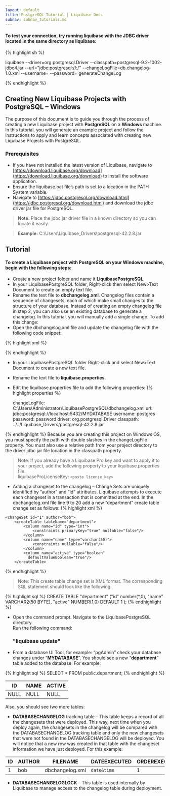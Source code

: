 ```yaml
---
layout: default
title: PostgreSQL Tutorial | Liquibase Docs
subnav: subnav_tutorials.md
---
```


#### To test your connection, try running liquibase with the JDBC driver located in the same directory as liquibase:

{% highlight sh %}

liquibase
  --driver=org.postgresql.Driver
  --classpath=postgresql-9.2-1002-jdbc4.jar
  --url="jdbc:postgresql://<IP OR HOSTNAME>:<PORT>/<DATABASE>"
  --changeLogFile=db.changelog-1.0.xml
  --username=<POSTGRESQL USERNAME>
  --password=<POSTGRESQL PASSWORD>
generateChangeLog

{% endhighlight %}


## **Creating New Liquibase Projects with PostgreSQL – Windows**
The purpose of this document is to guide you through the process of creating a new Liquibase project with **PostgreSQL** on a **Windows** machine. In this tutorial, you will generate an example project and follow the instructions to apply and learn concepts associated with creating new Liquibase Projects with PostgreSQL.
### Prerequisites
* If you have not installed the latest version of Liquibase, navigate to [https://download.liquibase.org/download](https://download.liquibase.org/download) to install the software application.
* Ensure the liquibase.bat file’s path is set to a location in the PATH System variable.
* Navigate to [https://jdbc.postgresql.org/download.html](https://jdbc.postgresql.org/download.html) and download the jdbc driver jar file for PostgreSQL.<br />

> **Note:** Place the jdbc jar driver file in a known directory so you can locate it easily.

>**Example:** C:\Users\Liquibase_Drivers\postgresql-42.2.8.jar

## Tutorial

#### To create a Liquibase project with PostgreSQL on your Windows machine, begin with the following steps:

* Create a new project folder and name it **LiquibasePostgreSQL**.
* In your LiquibasePostgreSQL folder, Right-click then select New>Text Document to create an empty text file.<br/>
* Rename the text file to **dbchangelog.xml**.
Changelog files contain a sequence of changesets, each of which make small changes to the structure of your database. Instead of creating an empty changelog file in step 2, you can also use an existing database to generate a changelog. In this tutorial, you will manually add a single change. To add this change:
* Open the dbchangelog.xml file and update the changelog file with the following code snippet:


{% highlight xml %}
  <?xml version="1.0" encoding="UTF-8"?>
  <databaseChangeLog
    xmlns="http://www.liquibase.org/xml/ns/dbchangelog"
    xmlns:xsi="http://www.w3.org/2001/XMLSchema-instance"
    xsi:schemaLocation="http://www.liquibase.org/xml/ns/dbchangelog
    http://www.liquibase.org/xml/ns/dbchangelog/dbchangelog-3.8.xsd">
  </databaseChangeLog>
{% endhighlight %}


* In your LiquibasePostgreSQL folder Right-click and select New>Text Document to create a new text file.
* Rename the text file to **liquibase.properties**.
* Edit the liquibase.properties file to add the following properties:
{% highlight properties %}

    changeLogFile: C:\\Users\\Administrator\\LiquibasePostgreSQL\\dbchangelog.xml
    url: jdbc:postgresql://localhost:5432/MYDATABASE
    username: postgres
    password: password
    driver: org.postgresql.Driver
    classpath: ../../Liquibase_Drivers/postgresql-42.2.8.jar

{% endhighlight %}
Because you are creating this project on Windows OS, you must specify the path with double slashes in the changeLogFile property. You must also use a relative path from your project directory to the driver jdbc jar file location in the classpath property.

> Note: If you already have a Liquibase Pro key and want to apply it to
> your project, add the following property to your liquibase.properties
> file. 	 
liquibaseProLicenseKey: `<paste license key>`

*	Adding a changeset to the changelog – Change Sets are uniquely identified by “author” and ”id” attributes. Liquibase attempts to execute each changeset in a transaction that is committed at the end.
In the dbchangelog.xml file line 9 to 20 add a new “department” create table change set as follows:
{% highlight xml %}
<?xml version="1.0" encoding="UTF-8"?>

<databaseChangeLog
  xmlns="http://www.liquibase.org/xml/ns/dbchangelog"
  xmlns:xsi="http://www.w3.org/2001/XMLSchema-instance"
  xsi:schemaLocation="http://www.liquibase.org/xml/ns/dbchangelog
         http://www.liquibase.org/xml/ns/dbchangelog/dbchangelog-3.8.xsd">

    <changeSet id="1" author="bob">
        <createTable tableName="department">
            <column name="id" type="int">
                <constraints primaryKey="true" nullable="false"/>
            </column>
            <column name="name" type="varchar(50)">
                <constraints nullable="false"/>
            </column>
            <column name="active" type="boolean"                     
              defaultValueBoolean="true"/>
        </createTable>
   </changeSet>
</databaseChangeLog>
{% endhighlight %}

> Note: This create table change set is XML format.  The corresponding
> SQL statement should look like the following:

{% highlight sql %}
CREATE TABLE "department"
  ("id" number(*,0),
   "name" VARCHAR2(50 BYTE),
   "active" NUMBER(1,0) DEFAULT 1
  );
{% endhighlight %}

* Open the command prompt.  Navigate to the LiquibasePostgreSQL directory.  
  Run the following command:

  ### "liquibase update"
*	 From a database UI Tool, for example: “pgAdmin” check your database changes under “**MYDATABASE**”.
You should see a new “**department**” table added to the database.  For example:

{% highlight sql %}
SELECT * FROM public.department;
{% endhighlight %}


|ID  |NAME  |ACTIVE |
|--|--|--|
|NULL |NULL  |NULL|


Also, you should see two more tables:
*	**DATABASECHANGELOG** tracking table – This table keeps a record of all the changesets that were deployed.  This way, next time when you deploy again, the changesets in the changelog will be compared with the DATABASECHANGELOG tracking table and only the new changesets that were not found in the DATABASECHANGELOG will be deployed.  You will notice that a new row was created in that table with the changeset information we have just deployed.
For this example:

|ID|AUTHOR |FILENAME       |DATEEXECUTED|ORDEREXECUTED|EXECTYPE|MDSUM|...|
|--|--|--|--|--|--|--|--|
|1  |bob   |dbchangelog.xml|`date&time`|1|EXECUTED|`checksumvalue`|...|

*	**DATABASECHANGELOGLOCK** – This table is used internally by Liquibase to manage access to the changelog table during deployment.
